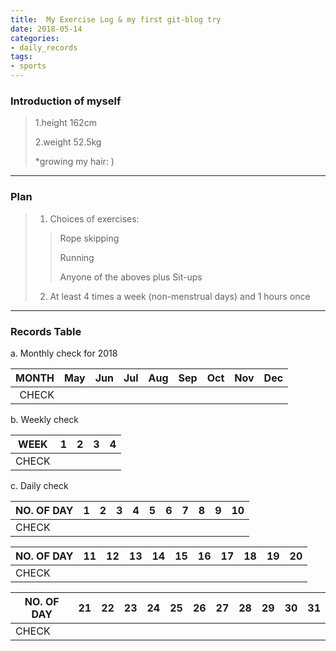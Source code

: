 ```yaml
---
title:  My Exercise Log & my first git-blog try
date: 2018-05-14
categories: 
- daily_records
tags:
- sports
---
```


### Introduction of myself

> 1.height 162cm
>
> 2.weight 52.5kg
>
> *growing my hair: )

---

### Plan
 
 > 1. Choices of exercises:
 >> Rope skipping
 >>
 >> Running
 >>
 >> Anyone of the aboves plus Sit-ups
 > 2. At least 4 times a week (non-menstrual days) and 1 hours once
 
---

### Records Table
 
 a. Monthly check for 2018
 
 | MONTH | May | Jun | Jul | Aug | Sep | Oct | Nov | Dec |
 |-------:|-----|-----|-----|-----|-----|-----|-----|-----|
 | CHECK | | | | | | | | |
 

 
 b. Weekly check 
 
 | WEEK | 1 | 2 | 3 | 4 |
 |------|---|---|---|---|
 | CHECK |  |   |   |   |
 
 
 c. Daily check
 
  | NO. OF DAY | 1 | 2 | 3 | 4 | 5 | 6 | 7 | 8 | 9 | 10 |
  |------------|---|---|---|---|---|---|---|---|---|----|
  | CHECK |        |   |   |   |   |   |   |   |   |    |
 
  | NO. OF DAY | 11 | 12 | 13 | 14 | 15 | 16 | 17 | 18 | 19 | 20 |
  |------------|----|----|----|----|----|----|----|----|----|----|
  | CHECK      |    |    |    |    |    |    |    |    |    |    |
 
  | NO. OF DAY | 21 | 22 | 23 | 24 | 25 | 26 | 27 | 28 | 29 | 30 | 31 |
  |------------|----|----|----|----|----|----|----|----|----|----|----|
  | CHECK |         |    |    |    |    |    |    |    |    |    |    |

